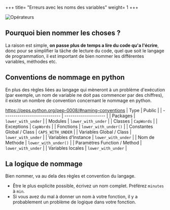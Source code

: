 +++
title= "Erreurs avec les noms des variables"
weight= 1
+++

![Opérateurs](../erreur-variables.jpeg?width=20vw)

## Pourquoi bien nommer les choses ?

La raison est simple, **on passe plus de temps a lire du code qu'a l'écrire**, donc pour se simplifier la tâche de lecture du code, quel que soit le langage de programmation, il est important de bien nommer les différentes variables, méthodes etc.

## Conventions de nommage en python

En plus des règles liées au langage qui mèneront à un problème d'exécution (par exemple, un nom de variable ne doit pas commencer par des chiffres), il existe un nombre de convention concernant le nommage en python.

https://peps.python.org/pep-0008/#naming-conventions
| Type                         | Public               |
| ---------------------------- | -------------------- |
| Packages                     | `lower_with_under`   |
| Modules                      | `lower_with_under`   |
| Classes                      | `CapWords`           |
| Exceptions                   | `CapWords`           |
| Fonctions                    | `lower_with_under()` |
| Constantes Global / Class    | `CAPS_WITH_UNDER`    |
| Variables Global / Class     | `lower_with_under`   |
| Variables d'Instance         | `lower_with_under`   |
| Nom de Methode               | `lower_with_under()` |
| Paramètres Function / Method | `lower_with_under`   |
| Variables locales            | `lower_with_under`   |

## La logique de nommage

Bien nommer, va au dela des règles et convention du langage.
- Être le plus explicite possible, écrivez un nom complet. Préférez `minutes` à `min`.
- Si vous avez du mal à donner un nom à votre fonction, il y a probablement un problème de logique dans votre fonction.